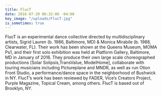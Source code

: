 ```yaml
---
title: FlucT
date: 2016-07-20 06:32:00 -04:00
key_image: "/uploads/FlucT.jpg"
is_sometimes: true
---
```


FlucT is an experimental dance collective directed by multidisciplinary artists, Sigrid Lauren (b. 1986, Baltimore, MD) & Monica Mirabile (b. 1988, Clearwater, FL). Their work has been shown at the Queens Museum, MOMA Ps1, and their first solo exhibition was held at Platform Gallery, Baltimore, MD in January of 2016. They produce their own large scale choreographed productions [Solar Solipsis,TransValue, ModelHome], collaborate with touring musicians including Pictureplane and MNDR, as well as run Otion Front Studio, a performance/dance space in the neighborhood of Bushwick in NY. FlucT’s work has been reviewed by FADER, Vice’s Creators Project, Purple Magazine, Topical Cream, among others. FlucT is based out of Brooklyn, NY. 